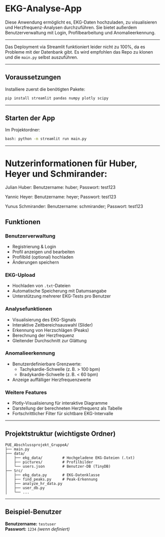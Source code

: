 
# EKG-Analyse-App

Diese Anwendung ermöglicht es, EKG-Daten hochzuladen, zu visualisieren und Herzfrequenz-Analysen durchzuführen. Sie bietet außerdem Benutzerverwaltung mit Login, Profilbearbeitung und Anomalieerkennung.

---
Das Deployment via Streamlit funktioniert leider nicht zu 100%, da es Probleme mit der Datenbank gibt. Es wird empfohlen das Repo zu klonen und die `main.py` selbst auszuführen.

---

## Voraussetzungen

Installiere zuerst die benötigten Pakete:

```bash
pip install streamlit pandas numpy plotly scipy
```

---

## Starten der App

Im Projektordner:

```bash
bash: python -m streamlit run main.py
```

---
# Nutzerinformationen für Huber, Heyer und Schmirander:

Julian Huber: Benutzername: huber; Passwort: test123

Yannic Heyer: Benutzername: heyer; Passwort: test123

Yunus Schmirander: Benutzername: schmirander; Passwort: test123

## Funktionen

### Benutzerverwaltung
- Registrierung & Login
- Profil anzeigen und bearbeiten
- Profilbild (optional) hochladen
- Änderungen speichern

### EKG-Upload
- Hochladen von `.txt`-Dateien
- Automatische Speicherung mit Datumsangabe
- Unterstützung mehrerer EKG-Tests pro Benutzer

### Analysefunktionen
- Visualisierung des EKG-Signals
- Interaktive Zeitbereichsauswahl (Slider)
- Erkennung von Herzschlägen (Peaks)
- Berechnung der Herzfrequenz
- Gleitender Durchschnitt zur Glättung

### Anomalieerkennung
- Benutzerdefinierbare Grenzwerte:
  - Tachykardie-Schwelle (z. B. > 100 bpm)
  - Bradykardie-Schwelle (z. B. < 60 bpm)
- Anzeige auffälliger Herzfrequenzwerte

### Weitere Features
- Plotly-Visualisierung für interaktive Diagramme
- Darstellung der berechneten Herzfrequenz als Tabelle
- Fortschrittlicher Filter für sichtbare EKG-Intervalle

---

## Projektstruktur (wichtigste Ordner)

```
PUE_Abschlussprojekt_GruppeA/
├── main.py
├── data/
│   ├── ekg_data/         # Hochgeladene EKG-Dateien (.txt)
│   ├── pictures/         # Profilbilder
│   └── users.json        # Benutzer-DB (TinyDB)
├── Src/
│   ├── ekg_data.py       # EKG-Datenklasse
│   ├── find_peaks.py     # Peak-Erkennung
│   ├── analyze_hr_data.py
│   ├── user_db.py
│   └── ...
```

---

## Beispiel-Benutzer

**Benutzername:** `testuser`  
**Passwort:** `1234` *(wenn definiert)*
